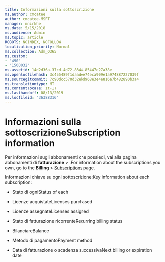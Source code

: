 ```yaml
---
title: Informazioni sulla sottoscrizione
ms.author: cmcatee
author: cmcatee-MSFT
manager: mnirkhe
ms.date: 5/15/2018
ms.audience: Admin
ms.topic: article
ROBOTS: NOINDEX, NOFOLLOW
localization_priority: Normal
ms.collection: Adm_O365
ms.custom:
- "490"
- "1500032"
ms.assetid: 14d2d36a-37cd-4d72-8344-85447e27a38e
ms.openlocfilehash: 3c455489f1daadee74eca909e1a974887227039f
ms.sourcegitcommit: 7c90dcc570d32ebd968e3e4e816a7b482890b3a4
ms.translationtype: MT
ms.contentlocale: it-IT
ms.lasthandoff: 08/13/2019
ms.locfileid: "36388316"
---
```

# <a name="subscription-information"></a><span data-ttu-id="ea180-102">Informazioni sulla sottoscrizione</span><span class="sxs-lookup"><span data-stu-id="ea180-102">Subscription information</span></span>

<span data-ttu-id="ea180-103">Per informazioni sugli abbonamenti che possiedi, vai alla pagina abbonamenti di **fatturazione** \> [](https://go.microsoft.com/fwlink/p/?linkid=842054) .</span><span class="sxs-lookup"><span data-stu-id="ea180-103">For information about the subscriptions you own, go to the **Billing** \> [Subscriptions](https://go.microsoft.com/fwlink/p/?linkid=842054) page.</span></span>
  
<span data-ttu-id="ea180-104">Informazioni chiave su ogni sottoscrizione:</span><span class="sxs-lookup"><span data-stu-id="ea180-104">Key information about each subscription:</span></span>
  
- <span data-ttu-id="ea180-105">Stato di ogni</span><span class="sxs-lookup"><span data-stu-id="ea180-105">Status of each</span></span>

- <span data-ttu-id="ea180-106">Licenze acquistate</span><span class="sxs-lookup"><span data-stu-id="ea180-106">Licenses purchased</span></span>

- <span data-ttu-id="ea180-107">Licenze assegnate</span><span class="sxs-lookup"><span data-stu-id="ea180-107">Licenses assigned</span></span>

- <span data-ttu-id="ea180-108">Stato di fatturazione ricorrente</span><span class="sxs-lookup"><span data-stu-id="ea180-108">Recurring billing status</span></span>

- <span data-ttu-id="ea180-109">Bilanciare</span><span class="sxs-lookup"><span data-stu-id="ea180-109">Balance</span></span>

- <span data-ttu-id="ea180-110">Metodo di pagamento</span><span class="sxs-lookup"><span data-stu-id="ea180-110">Payment method</span></span>

- <span data-ttu-id="ea180-111">Data di fatturazione o scadenza successiva</span><span class="sxs-lookup"><span data-stu-id="ea180-111">Next billing or expiration date</span></span>